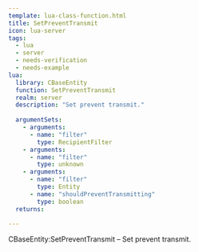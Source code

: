 ```yaml
---
template: lua-class-function.html
title: SetPreventTransmit
icon: lua-server
tags:
  - lua
  - server
  - needs-verification
  - needs-example
lua:
  library: CBaseEntity
  function: SetPreventTransmit
  realm: server
  description: "Set prevent transmit."
  
  argumentSets:
    - arguments:
      - name: "filter"
        type: RecipientFilter
    - arguments:
      - name: "filter"
        type: unknown
    - arguments:
      - name: "filter"
        type: Entity
      - name: "shouldPreventTransmitting"
        type: boolean
  returns:
    
---
```


<div class="lua__search__keywords">
CBaseEntity:SetPreventTransmit &#x2013; Set prevent transmit.
</div>
